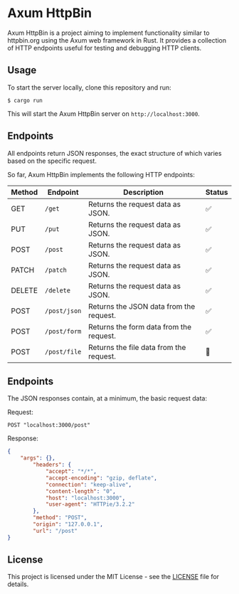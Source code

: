# Axum HttpBin

Axum HttpBin is a project aiming to implement functionality similar to httpbin.org using the Axum web framework in Rust. It provides a collection of HTTP endpoints useful for testing and debugging HTTP clients.

## Usage

To start the server locally, clone this repository and run:

```shell
$ cargo run
```

This will start the Axum HttpBin server on `http://localhost:3000`.

## Endpoints

All endpoints return JSON responses, the exact structure of which varies based on the specific request.

So far, Axum HttpBin implements the following HTTP endpoints:

| Method  | Endpoint            | Description                            | Status |
|---------|---------------------|----------------------------------------|--------|
| GET     | `/get`              | Returns the request data as JSON.      |:white_check_mark:|
| PUT     | `/put`              | Returns the request data as JSON.      |:white_check_mark:|
| POST    | `/post`             | Returns the request data as JSON.      |:white_check_mark:|
| PATCH   | `/patch`            | Returns the request data as JSON.      |:white_check_mark:|
| DELETE  | `/delete`           | Returns the request data as JSON.      |:white_check_mark:|
| POST    | `/post/json`        | Returns the JSON data from the request.|:white_check_mark:|
| POST    | `/post/form`        | Returns the form data from the request.|:white_check_mark:|
| POST    | `/post/file`        | Returns the file data from the request.|:construction:    |

## Endpoints

The JSON responses contain, at a minimum, the basic request data:

Request:
```
POST "localhost:3000/post"
```
Response:

```json
{
    "args": {},
        "headers": {
            "accept": "*/*",
            "accept-encoding": "gzip, deflate",
            "connection": "keep-alive",
            "content-length": "0",
            "host": "localhost:3000",
            "user-agent": "HTTPie/3.2.2"
        },
        "method": "POST",
        "origin": "127.0.0.1",
        "url": "/post"
}
```
## License

This project is licensed under the MIT License - see the [LICENSE](LICENSE) file for details.
